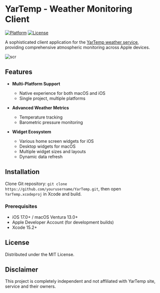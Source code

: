 # YarTemp - Weather Monitoring Client

[![Platform](https://img.shields.io/badge/Platform-macOS_iOS-blue.svg)](https://developer.apple.com)
[![License](https://img.shields.io/badge/License-MIT-green.svg)](LICENSE)

A sophisticated client application for the [YarTemp weather service](https://yartemp.com), providing comprehensive atmospheric monitoring across Apple devices.

![scr](https://github.com/user-attachments/assets/f50b0aab-f94c-48cf-870f-755e7bca0bbc)

## Features

- **Multi-Platform Support**
  - Native experience for both macOS and iOS
  - Single project, multiple platforms

- **Advanced Weather Metrics**
  - Temperature tracking
  - Barometric pressure monitoring

- **Widget Ecosystem**
  - Various home screen widgets for iOS
  - Desktop widgets for macOS
  - Multiple widget sizes and layouts
  - Dynamic data refresh

## Installation

Clone Git repository: `git clone https://github.com/yourusername/YarTemp.git`, then open `YarTemp.xcodeproj` in Xcode and build.

### Prerequisites

- iOS 17.0+ / macOS Ventura 13.0+
- Apple Developer Account (for development builds)
- Xcode 15.2+

## License

Distributed under the MIT License.

## Disclaimer

This project is completely independent and not affiliated with YarTemp site, service and their owners.
